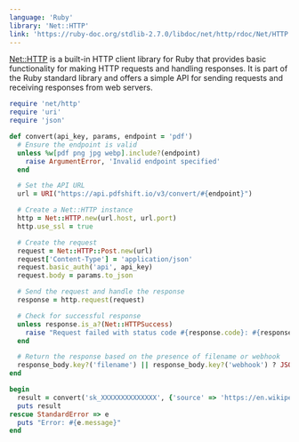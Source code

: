 ```yaml
---
language: 'Ruby'
library: 'Net::HTTP'
link: 'https://ruby-doc.org/stdlib-2.7.0/libdoc/net/http/rdoc/Net/HTTP.html'
---
```


[Net::HTTP](https://ruby-doc.org/stdlib-2.7.0/libdoc/net/http/rdoc/Net/HTTP.html) is a built-in HTTP client library for Ruby that provides basic functionality for making HTTP requests and handling responses. It is part of the Ruby standard library and offers a simple API for sending requests and receiving responses from web servers.

```ruby
require 'net/http'
require 'uri'
require 'json'

def convert(api_key, params, endpoint = 'pdf')
  # Ensure the endpoint is valid
  unless %w[pdf png jpg webp].include?(endpoint)
    raise ArgumentError, 'Invalid endpoint specified'
  end

  # Set the API URL
  url = URI("https://api.pdfshift.io/v3/convert/#{endpoint}")

  # Create a Net::HTTP instance
  http = Net::HTTP.new(url.host, url.port)
  http.use_ssl = true

  # Create the request
  request = Net::HTTP::Post.new(url)
  request['Content-Type'] = 'application/json'
  request.basic_auth('api', api_key)
  request.body = params.to_json

  # Send the request and handle the response
  response = http.request(request)

  # Check for successful response
  unless response.is_a?(Net::HTTPSuccess)
    raise "Request failed with status code #{response.code}: #{response.body}"
  end

  # Return the response based on the presence of filename or webhook
  response_body.key?('filename') || response_body.key?('webhook') ? JSON.parse(response.body) : response.body
end
```

```ruby
begin
  result = convert('sk_XXXXXXXXXXXXXX', {'source' => 'https://en.wikipedia.org/wiki/REST'})
  puts result
rescue StandardError => e
  puts "Error: #{e.message}"
end
```
